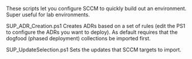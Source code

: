 These scripts let you configure SCCM to quickly build out an environment.  Super useful for lab environments.

SUP_ADR_Creation.ps1
Creates ADRs based on a set of rules (edit the PS1 to configure the ADRs you want to deploy).
As default requires that the dogfood (phased deployment) collections be imported first.

SUP_UpdateSelection.ps1
Sets the updates that SCCM targets to import.
